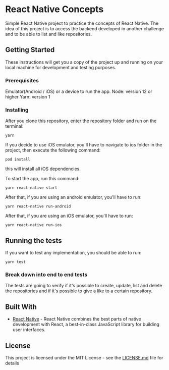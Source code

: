 # React Native Concepts

Simple React Native project to practice the concepts of React Native. The idea of this project is to access the backend developed in another challenge and to be able to list and like repositories.

## Getting Started

These instructions will get you a copy of the project up and running on your local machine for development and testing purposes.

### Prerequisites

Emulator(Android / iOS) or a device to run the app. 
Node: version 12 or higher
Yarn: version 1

### Installing

After you clone this repository, enter the repository folder and run on the terminal:
```
yarn
```
If you decide to use iOS emulator, you'll have to navigate to ios folder in the project, then execute the following command: 
```
pod install
```
this will install all iOS dependencies.

To start the app, run this command:

```
yarn react-native start
```

After that, if you are using an android emulator, you'll have to run:
```
yarn react-native run-android
```
After that, if you are using an iOS emulator, you'll have to run:
```
yarn react-native run-ios
```

## Running the tests

If you want to test any implementation, you should be able to run:

```
yarn test
```

### Break down into end to end tests

The tests are going to verify if it's possible to create, update, list and delete the repositories and if it's possible to give a like to a certain repository.


## Built With

* [React Native](https://reactnative.dev/) - React Native combines the best parts of native development with React, a best-in-class JavaScript library for building user interfaces.


## License

This project is licensed under the MIT License - see the [LICENSE.md](https://github.com/twistershark/concepts-react-native/blob/master/LICENSE) file for details


